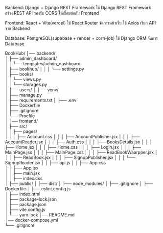 Backend: Django + Django REST Framework
ใช้ Django REST Framework สร้าง REST API
รองรับ CORS ให้เชื่อมต่อกับ Frontend

Frontend: React + Vite(vercel)
ใช้ React Router จัดการหน้าเว็บ
ใช้ Axios เรียก API จาก Backend

Database: PostgreSQL(supabase + render + corn-job)
ใช้ Django ORM จัดการ Database

BookHub/
│── backend/    
│   ├── admin_dashboard/    
│   │   └── templates/admin_dashboard    
│   ├── bookhub/ 
│   │   │   └── settings.py    
│   ├── books/  
│   │   └── views.py   
│   │   └── storages.py   
│   ├── users/
│   ├── venv/                  
│   ├── manage.py        
│   ├── requirements.txt 
│   ├── .env             
│   ├── Dockerfile      
│   ├── .gitignore   
│   └── Procfile          
│
│── frontend/            
│   ├── src/             
│   │   ├── pages/       
│   │   │   ├── Account.css
│   │   │   ├── AccountPublisher.jsx 
│   │   │   ├── AccountReader.jsx 
│   │   │   ├── Auth.css
│   │   │   ├── BooksDetails.jsx
│   │   │   ├── Home.jsx 
│   │   │   ├── Home.css
│   │   │   ├── Login.jsx
│   │   │   ├── MainPage.jsx 
│   │   │   ├── MainPage.css
│   │   │   ├── ReadBookWaarpper.jsx
│   │   │   ├── ReadBook.jsx 
│   │   │   ├── SignupPublisher.jsx
│   │   │   └── SignupReader.jsx 
│   │   ├── api.js 
│   │   ├── App.css      
│   │   ├── App.jsx      
│   │   ├── main.jsx     
│   │   ├── index.css    
│   ├── public/
│   ├── dist/
│   ├── node_modules/
│   ├── .gitignore
│   ├── Dockerfile
│   ├── eslint.config.js       
│   ├── index.html   
│   ├── package-lock.json     
│   ├── package.json            
│   ├── vite.config.js   
│   └── yarn.lock
│── README.md     
│── docker-compose.yml       
└── .gitignore           